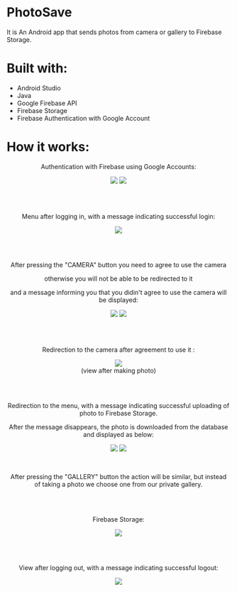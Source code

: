 # PhotoSave
It is An Android app that sends photos from camera or gallery to Firebase Storage.

# Built with:
* Android Studio
* Java
* Google Firebase API
* Firebase Storage
* Firebase Authentication with Google Account


# How it works:

<p align="center">
Authentication with Firebase using Google Accounts: 
</p>

<p align="center">
  <img src="https://i.imgur.com/4rjHgoI.png">
   <img src="https://i.imgur.com/tAL5Qhq.png">
</p>


<br><br>
<p align="center">
Menu after logging in, with a message indicating successful login:
</p>

<p align="center">
   <img src="https://i.imgur.com/NoFukXz.png">
</p>
  

<br><br>
<p align="center">
After pressing the "CAMERA" button you need to agree to use the camera 
</p>
<p align="center">
otherwise  you will not be able to be redirected to it
</p>
<p align="center">
and a message informing you that you didin't agree to use the camera will be displayed: 
</p>

<p align="center">
  <img src="https://i.imgur.com/mXtxHRd.png">
  <img src="https://i.imgur.com/VoUnx5C.png">
</p>

<br><br>
<p align="center">
Redirection to the camera after agreement to use it :
</p>

<p align="center">
   <img src="https://i.imgur.com/Jmc3rKz.png"><br>
  (view after making photo)
</p>
  

<br><br>
<p align="center">
Redirection to the menu, with a message indicating successful uploading of photo to Firebase Storage. 
</p>
<p align="center">
After the message disappears, the photo is downloaded from the database and displayed as below:
</p>

<p align="center">
   <img src="https://i.imgur.com/7ko5UVY.png">
 <img src="https://i.imgur.com/ULFiggr.png">
</p>
<br>
<p align="center">
After pressing the "GALLERY" button the action will be similar, but instead of taking a photo we choose one from our private gallery.
</p>

<br><br>
<p align="center">
Firebase Storage:
</p>

<p align="center">
   <img src="https://i.imgur.com/zXbvj3w.png">
  
</p>
  
<br><br>
<p align="center">
View after logging out, with a message indicating successful logout:
</p>

<p align="center">
   <img src="https://i.imgur.com/Ia9sbjm.png">
</p>
  
 


